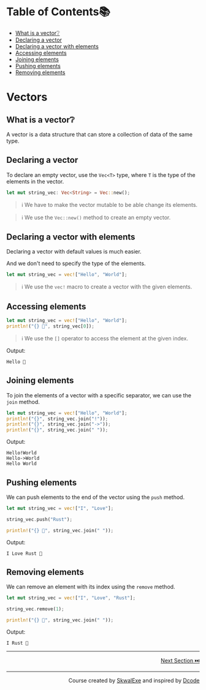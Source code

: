 # Table of Contents📚

- [What is a vector❔](#what-is-a-vector)
- [Declaring a vector](#declaring-a-vector)
- [Declaring a vector with elements](#declaring-a-vector-with-elements)
- [Accessing elements](#accessing-elements)
- [Joining elements](#joining-elements)
- [Pushing elements](#pushing-elements)
- [Removing elements](#removing-elements)

# Vectors

## What is a vector❔

A vector is a data structure that can store a collection of data of the same type.

## Declaring a vector

To declare an empty vector, use the `Vec<T>` type, where `T` is the type of the elements in the vector.

```rust
let mut string_vec: Vec<String> = Vec::new();
```

> ℹ️ We have to make the vector mutable to be able change its elements.

> ℹ️ We use the `Vec::new()` method to create an empty vector.

## Declaring a vector with elements

Declaring a vector with default values is much easier.

And we don't need to specify the type of the elements.

```rust
let mut string_vec = vec!["Hello", "World"];
```

> ℹ️ We use the `vec!` macro to create a vector with the given elements.

## Accessing elements

```rust
let mut string_vec = vec!["Hello", "World"];
println!("{} 👋", string_vec[0]);
```

> ℹ️ We use the `[]` operator to access the element at the given index.

Output:

```
Hello 👋
```

## Joining elements

To join the elements of a vector with a specific separator, we can use the `join` method.

```rust
let mut string_vec = vec!["Hello", "World"];
println!("{}", string_vec.join("!"));
println!("{}", string_vec.join("->"));
println!("{}", string_vec.join(" "));
```

Output:

```
Hello!World
Hello->World
Hello World
```

## Pushing elements

We can push elements to the end of the vector using the `push` method.

```rust
let mut string_vec = vec!["I", "Love"];

string_vec.push("Rust");

println!("{} 💖", string_vec.join(" "));
```

Output:

```
I Love Rust 💖
```

## Removing elements

We can remove an element with its index using the `remove` method.

```rust
let mut string_vec = vec!["I", "Love", "Rust"];

string_vec.remove(1);

println!("{} 💖", string_vec.join(" "));
```

Output:

```
I Rust 💖
```

---

<p align="right"><a href="../reading-a-file">Next Section ⏭️</a></p>

---

<p align="right">Course created by <a href="https://github.com/SkwalExe/" target="_blank">SkwalExe</a> and inspired by <a href="https://www.youtube.com/watch?v=vOMJlQ5B-M0&list=PLVvjrrRCBy2JSHf9tGxGKJ-bYAN_uDCUL" target="_blank">Dcode</a></p>